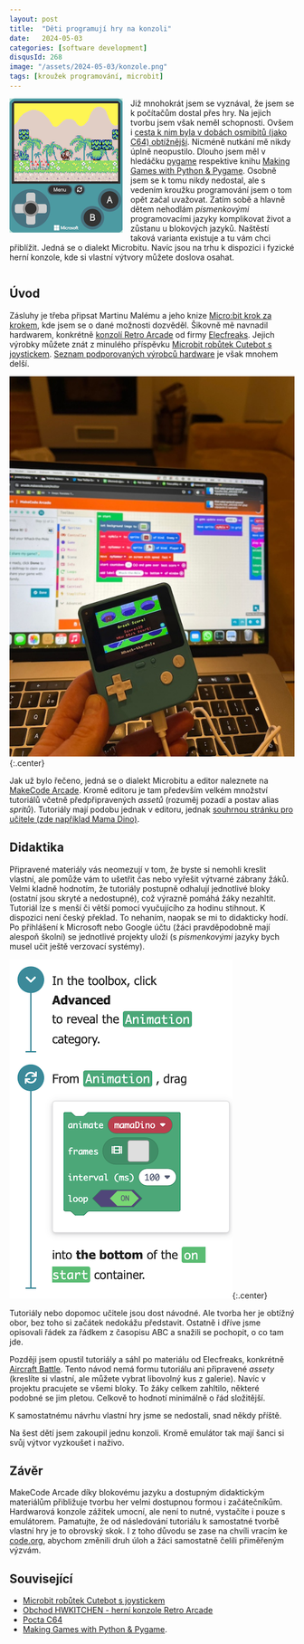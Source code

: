 ```yaml
---
layout: post
title:  "Děti programují hry na konzoli"
date:   2024-05-03
categories: [software development]
disqusId: 268
image: "/assets/2024-05-03/konzole.png"
tags: [kroužek programování, microbit]
---
```

<div style="float: left; margin: 0 1em 1em 0; text-align: center;"><img src="/assets/2024-05-03/konzole.png" /></div>

Již mnohokrát jsem se vyznával, že jsem se k počítačům dostal přes hry.
Na jejich tvorbu jsem však neměl schopnosti.
Ovšem i [cesta k nim byla v dobách osmibitů (jako C64) obtížnější](/software%20development/2023/10/23/pocta-c64.html).
Nicméně nutkání mě nikdy úplně neopustilo.
Dlouho jsem měl v hledáčku [pygame](https://www.pygame.org/news) respektive knihu [Making Games with Python & Pygame](https://inventwithpython.com/pygame/).
Osobně jsem se k tomu nikdy nedostal, ale s vedením kroužku programování jsem o tom opět začal uvažovat.
Zatím sobě a hlavně dětem nehodlám _písmenkovými_ programovacími jazyky komplikovat život a zůstanu u blokových jazyků.
Naštěstí taková varianta existuje a tu vám chci přiblížit.
Jedná se o dialekt Microbitu.
Navíc jsou na trhu k dispozici i fyzické herní konzole, kde si vlastní výtvory můžete doslova osahat.

<div style="clear:both"></div>
<!--more-->

## Úvod

Zásluhy je třeba připsat Martinu Malému a jeho knize [Micro:bit krok za krokem](https://www.goodreads.com/review/show/5864585406), kde jsem se o dané možnosti dozvěděl.
Šikovně mě navnadil hardwarem, konkrétně [konzolí Retro Arcade](https://www.elecfreaks.com/retro-arcade-for-education.html) od firmy [Elecfreaks](https://www.elecfreaks.com/).
Jejich výrobky můžete znát z minulého příspěvku [Microbit robůtek Cutebot s joystickem](/software%20development/2024/03/28/microbit-robutek-cutebot-s-joystickem.html).
[Seznam podporovaných výrobců hardware](https://arcade.makecode.com/hardware) je však mnohem delší.

![](/assets/2024-05-03/konzole.jpeg){:.center}

Jak už bylo řečeno, jedná se o dialekt Microbitu a editor naleznete na [MakeCode Arcade](https://arcade.makecode.com/).
Kromě editoru je tam především velkém množství tutoriálů včetně předpřipravených _assetů_ (rozuměj pozadí a postav alias _spritů_).
Tutoriály mají podobu jednak v editoru, jednak [souhrnou stránku pro učitele (zde například Mama Dino)](https://arcade.makecode.com/skillmap/educator-info/dino-map-info).


## Didaktika

Připravené materiály vás neomezují v tom, že byste si nemohli kreslit vlastní, ale pomůže vám to ušetřit čas nebo vyřešit výtvarné zábrany žáků.
Velmi kladně hodnotím, že tutoriály postupně odhalují jednotlivé bloky (ostatní jsou skryté a nedostupné), což výrazně pomáhá žáky nezahltit.
Tutoriál lze s menší či větší pomocí vyučujícího za hodinu stihnout.
K dispozici není český překlad.
To nehaním, naopak se mi to didakticky hodí.
Po přihlášení k Microsoft nebo Google účtu (žáci pravděpodobně mají alespoň školní) se jednotlivé projekty uloží (s _písmenkovými_ jazyky bych musel učit ještě verzovací systémy).

![](/assets/2024-05-03/tutorial.png){:.center}

Tutoriály nebo dopomoc učitele jsou dost návodné.
Ale tvorba her je obtížný obor, bez toho si začátek nedokážu představit.
Ostatně i dříve jsme opisovali řádek za řádkem z časopisu ABC a snažili se pochopit, o co tam jde.

Později jsem opustil tutoriály a sáhl po materiálu od Elecfreaks, konkrétně [Aircraft Battle](https://www.elecfreaks.com/learn-en/RetroArcadeforEducation/RETRO_case_01.html).
Tento návod nemá formu tutoriálu ani připravené _assety_ (kreslíte si vlastní, ale můžete vybrat libovolný kus z galerie).
Navíc v projektu pracujete se všemi bloky.
To žáky celkem zahltilo, některé podobné se jim pletou.
Celkově to hodnotí minimálně o řád složitější.

K samostatnému návrhu vlastní hry jsme se nedostali, snad někdy příště. 

Na šest dětí jsem zakoupil jednu konzoli.
Kromě emulátor tak mají šanci si svůj výtvor vyzkoušet i naživo.


## Závěr

MakeCode Arcade díky blokovému jazyku a dostupným didaktickým materiálům přibližuje tvorbu her velmi dostupnou formou i začátečníkům.
Hardwarová konzole zážitek umocní, ale není to nutné, vystačíte i pouze s emulátorem.
Pamatujte, že od následování tutoriálu k samostatné tvorbě vlastní hry je to obrovský skok.
I z toho důvodu se zase na chvíli vracím ke [code.org](https://studio.code.org), abychom změnili druh úloh a žáci samostatně čelili přiměřeným výzvám.


## Související

- [Microbit robůtek Cutebot s joystickem](/software%20development/2024/03/28/microbit-robutek-cutebot-s-joystickem.html)
- [Obchod HWKITCHEN - herní konzole Retro Arcade](https://www.hwkitchen.cz/retro-arcade-herni-konzole-pro-vyuku-programovani/)
- [Pocta C64](/software%20development/2023/10/23/pocta-c64.html)
- [Making Games with Python & Pygame](https://inventwithpython.com/pygame/).
